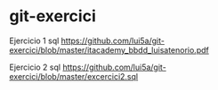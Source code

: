 # git-exercici

Ejercicio 1 sql
https://github.com/lui5a/git-exercici/blob/master/itacademy_bbdd_luisatenorio.pdf

Ejercicio 2 sql
https://github.com/lui5a/git-exercici/blob/master/excercici2.sql
